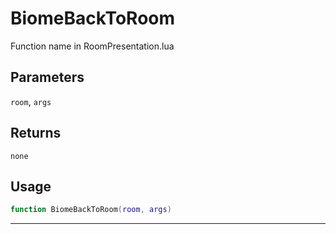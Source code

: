 # BiomeBackToRoom
Function name in RoomPresentation.lua
## Parameters
`room`, `args`
## Returns
`none`
## Usage
```lua
function BiomeBackToRoom(room, args)
```
---

